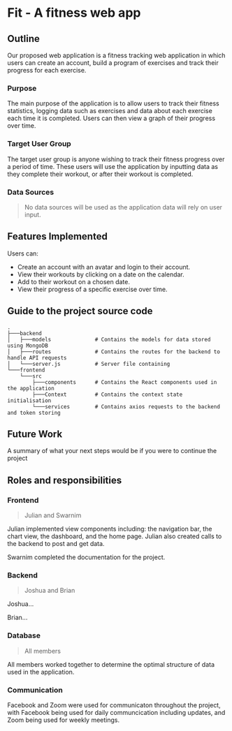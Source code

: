 # Fit - A fitness web app

## Outline
Our proposed web application is a fitness tracking web application in which users
can create an account, build a program of exercises and track their progress for each
exercise.
### Purpose
The main purpose of the application is to allow users to track their fitness statistics,
logging data such as exercises and data about each exercise each time it is
completed. Users can then view a graph of their progress over time.
### Target User Group
The target user group is anyone wishing to track their fitness progress over a period
of time. These users will use the application by inputting data as they complete their
workout, or after their workout is completed.
### Data Sources
> No data sources will be used as the application data will rely on user input.

## Features Implemented
Users can:
* Create an account with an avatar and login to their account.
* View their workouts by clicking on a date on the calendar.
* Add to their workout on a chosen date.
* View their progress of a specific exercise over time.

## Guide to the project source code
    .
    ├───backend
    │   ├───models              # Contains the models for data stored using MongoDB
    │   ├───routes              # Contains the routes for the backend to handle API requests
    │   └───server.js           # Server file containing 
    └───frontend
        └───src
            ├───components      # Contains the React components used in the application
            ├───Context         # Contains the context state initialisation
            └───services        # Contains axios requests to the backend and token storing
            
## Future Work
A summary of what your next steps would be if you were to continue the project

## Roles and responsibilities
### Frontend
> Julian and Swarnim

Julian implemented view components including: the navigation bar, the chart view, the dashboard, and the home page. 
Julian also created calls to the backend to post and get data.

Swarnim completed the documentation for the project.

### Backend
> Joshua and Brian

Joshua...

Brian...
### Database
> All members

All members worked together to determine the optimal structure of data used in the application.
### Communication
Facebook and Zoom were used for communicaton throughout the project, with Facebook being
used for daily communcication including updates, and Zoom being used for weekly meetings.
